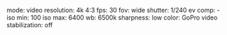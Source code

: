 mode: video
resolution: 4k 4:3
fps: 30
fov: wide
shutter: 1/240
ev comp: -
iso min: 100
iso max: 6400
wb: 6500k
sharpness: low
color: GoPro
video stabilization: off
